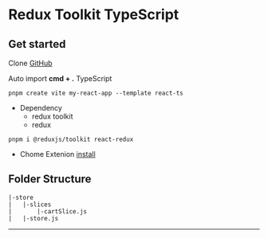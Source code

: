 # Redux Toolkit **TypeScript**

## Get started

Clone [GitHub](https://github.com/nuntipatcpe/redux-toolkit-demo-vite.git)

Auto import **cmd + .** TypeScript


```
pnpm create vite my-react-app --template react-ts
```

- Dependency
  - redux toolkit
  - redux 
  
```
pnpm i @reduxjs/toolkit react-redux
```

- Chome Extenion [install](https://chrome.google.com/webstore/detail/redux-devtools/lmhkpmbekcpmknklioeibfkpmmfibljd?hl=th)

## Folder Structure

```
|-store
|   |-slices
|       |-cartSlice.js
|   |-store.js
```

---